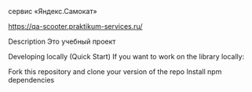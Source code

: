 сервис «Яндекс.Самокат»

https://qa-scooter.praktikum-services.ru/

Description
Это учебный проект 

Developing locally (Quick Start)
If you want to work on the library locally:

Fork this repository and clone your version of the repo
Install npm dependencies
